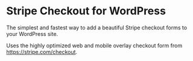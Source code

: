 Stripe Checkout for WordPress
==================

The simplest and fastest way to add a beautiful Stripe checkout forms to your WordPress site.

Uses the highly optimized web and mobile overlay checkout form from https://stripe.com/checkout.
